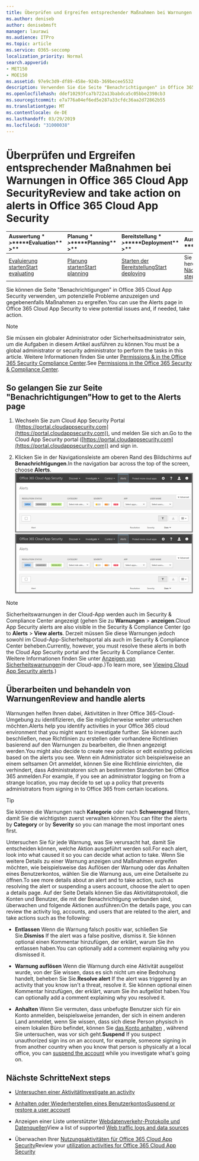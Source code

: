 ```yaml
---
title: Überprüfen und Ergreifen entsprechender Maßnahmen bei Warnungen in Office 365 Cloud App Security
ms.author: deniseb
author: denisebmsft
manager: laurawi
ms.audience: ITPro
ms.topic: article
ms.service: O365-seccomp
localization_priority: Normal
search.appverid:
- MET150
- MOE150
ms.assetid: 97e9c3d9-df89-458e-924b-369becee5532
description: Verwenden Sie die Seite "Benachrichtigungen" in Office 365 Cloud App Security, um potenzielle Probleme anzuzeigen und Maßnahmen zu ergreifen. Sie können Benachrichtigungen schließen oder auflösen und gegebenenfalls ein Benutzerkonto anhalten.
ms.openlocfilehash: ddef10293fca7b722a13babdca5c05bbe2398cb3
ms.sourcegitcommit: e7a776a04ef6ed5e287a33cfdc36aa2d72862b55
ms.translationtype: MT
ms.contentlocale: de-DE
ms.lasthandoff: 03/29/2019
ms.locfileid: "31000038"
---
```

# <a name="review-and-take-action-on-alerts-in-office-365-cloud-app-security"></a><span data-ttu-id="804a8-104">Überprüfen und Ergreifen entsprechender Maßnahmen bei Warnungen in Office 365 Cloud App Security</span><span class="sxs-lookup"><span data-stu-id="804a8-104">Review and take action on alerts in Office 365 Cloud App Security</span></span>
  
|<span data-ttu-id="804a8-105">Auswertung \* *\>*\*</span><span class="sxs-lookup"><span data-stu-id="804a8-105">\*\*\*\*Evaluation\*\* \>\*\*</span></span>|<span data-ttu-id="804a8-106">Planung \* *\>*\*</span><span class="sxs-lookup"><span data-stu-id="804a8-106">\*\*\*\*Planning\*\* \>\*\*</span></span>|<span data-ttu-id="804a8-107">Bereitstellung \* *\>*\*</span><span class="sxs-lookup"><span data-stu-id="804a8-107">\*\*\*\*Deployment\*\* \>\*\*</span></span>|<span data-ttu-id="804a8-108">Auslastung \* \* \* \*</span><span class="sxs-lookup"><span data-stu-id="804a8-108">\*\*\*\*Utilization\*\*\*\*</span></span>|
|:-----|:-----|:-----|:-----|
|[<span data-ttu-id="804a8-109">Evaluierung starten</span><span class="sxs-lookup"><span data-stu-id="804a8-109">Start evaluating</span></span>](office-365-cas-overview.md) <br/> |[<span data-ttu-id="804a8-110">Planung starten</span><span class="sxs-lookup"><span data-stu-id="804a8-110">Start planning</span></span>](get-ready-for-office-365-cas.md) <br/> |[<span data-ttu-id="804a8-111">Starten der Bereitstellung</span><span class="sxs-lookup"><span data-stu-id="804a8-111">Start deploying</span></span>](turn-on-office-365-cas.md) <br/> |<span data-ttu-id="804a8-112">Sie sind hier!</span><span class="sxs-lookup"><span data-stu-id="804a8-112">You are here!</span></span>  <br/> [<span data-ttu-id="804a8-113">Nächste Schritte</span><span class="sxs-lookup"><span data-stu-id="804a8-113">Next steps</span></span>](#next-steps) <br/> |
   
<span data-ttu-id="804a8-114">Sie können die Seite "Benachrichtigungen" in Office 365 Cloud App Security verwenden, um potenzielle Probleme anzuzeigen und gegebenenfalls Maßnahmen zu ergreifen.</span><span class="sxs-lookup"><span data-stu-id="804a8-114">You can use the Alerts page in Office 365 Cloud App Security to view potential issues and, if needed, take action.</span></span>
  
> [!NOTE]
> <span data-ttu-id="804a8-115">Sie müssen ein globaler Administrator oder Sicherheitsadministrator sein, um die Aufgaben in diesem Artikel ausführen zu können.</span><span class="sxs-lookup"><span data-stu-id="804a8-115">You must be a global administrator or security administrator to perform the tasks in this article.</span></span> <span data-ttu-id="804a8-116">Weitere Informationen finden Sie unter [Permissions &amp; in the Office 365 Security Compliance Center](permissions-in-the-security-and-compliance-center.md).</span><span class="sxs-lookup"><span data-stu-id="804a8-116">See [Permissions in the Office 365 Security &amp; Compliance Center](permissions-in-the-security-and-compliance-center.md).</span></span> 
  
## <a name="how-to-get-to-the-alerts-page"></a><span data-ttu-id="804a8-117">So gelangen Sie zur Seite "Benachrichtigungen"</span><span class="sxs-lookup"><span data-stu-id="804a8-117">How to get to the Alerts page</span></span>

1. <span data-ttu-id="804a8-118">Wechseln Sie zum Cloud App Security Portal ([https://portal.cloudappsecurity.com](https://portal.cloudappsecurity.com)), und melden Sie sich an.</span><span class="sxs-lookup"><span data-stu-id="804a8-118">Go to the Cloud App Security portal ([https://portal.cloudappsecurity.com](https://portal.cloudappsecurity.com)) and sign in.</span></span>
  
2. <span data-ttu-id="804a8-119">Klicken Sie in der Navigationsleiste am oberen Rand des Bildschirms auf **Benachrichtigungen**.</span><span class="sxs-lookup"><span data-stu-id="804a8-119">In the navigation bar across the top of the screen, choose **Alerts**.</span></span><br/><span data-ttu-id="804a8-120">![Auf der Seite Warnungen werden Warnungen angezeigt, die ausgelöst wurden, und alle ausgeführten Aktionen.](media/3b53d4c9-4b13-435d-8547-8c0f9ae6b914.png)</span><span class="sxs-lookup"><span data-stu-id="804a8-120">![On the Alerts page, you can see alerts that were triggered and any actions taken.](media/3b53d4c9-4b13-435d-8547-8c0f9ae6b914.png)</span></span>
 
> [!NOTE]
> <span data-ttu-id="804a8-121">Sicherheitswarnungen in der Cloud-App werden auch im Security & Compliance Center angezeigt (gehen Sie zu **Warnungen** > **anzeigen**.</span><span class="sxs-lookup"><span data-stu-id="804a8-121">Cloud App Security alerts are also visible in the Security & Compliance Center (go to **Alerts** > **View alerts**.</span></span> <span data-ttu-id="804a8-122">Derzeit müssen Sie diese Warnungen jedoch sowohl im Cloud-App-Sicherheitsportal als auch im Security & Compliance Center beheben.</span><span class="sxs-lookup"><span data-stu-id="804a8-122">Currently, however, you must resolve these alerts in both the Cloud App Security portal and the Security & Compliance Center.</span></span> <span data-ttu-id="804a8-123">Weitere Informationen finden Sie unter [Anzeigen von Sicherheitswarnungen](alert-policies.md#viewing-cloud-app-security-alerts)in der Cloud-app.)</span><span class="sxs-lookup"><span data-stu-id="804a8-123">To learn more, see [Viewing Cloud App Security alerts](alert-policies.md#viewing-cloud-app-security-alerts).)</span></span> 
 
## <a name="review-and-handle-alerts"></a><span data-ttu-id="804a8-124">Überarbeiten und behandeln von Warnungen</span><span class="sxs-lookup"><span data-stu-id="804a8-124">Review and handle alerts</span></span>

<span data-ttu-id="804a8-125">Warnungen helfen Ihnen dabei, Aktivitäten in Ihrer Office 365-Cloud-Umgebung zu identifizieren, die Sie möglicherweise weiter untersuchen möchten.</span><span class="sxs-lookup"><span data-stu-id="804a8-125">Alerts help you identify activities in your Office 365 cloud environment that you might want to investigate further.</span></span> <span data-ttu-id="804a8-126">Sie können auch beschließen, neue Richtlinien zu erstellen oder vorhandene Richtlinien basierend auf den Warnungen zu bearbeiten, die Ihnen angezeigt werden.</span><span class="sxs-lookup"><span data-stu-id="804a8-126">You might also decide to create new policies or edit existing policies based on the alerts you see.</span></span> <span data-ttu-id="804a8-127">Wenn ein Administrator sich beispielsweise an einem seltsamen Ort anmeldet, können Sie eine Richtlinie einrichten, die verhindert, dass Administratoren sich an bestimmten Standorten bei Office 365 anmelden.</span><span class="sxs-lookup"><span data-stu-id="804a8-127">For example, if you see an administrator logging on from a strange location, you may decide to set up a policy that prevents administrators from signing in to Office 365 from certain locations.</span></span>
  
> [!TIP]
> <span data-ttu-id="804a8-128">Sie können die Warnungen nach **Kategorie** oder nach **Schweregrad** filtern, damit Sie die wichtigsten zuerst verwalten können.</span><span class="sxs-lookup"><span data-stu-id="804a8-128">You can filter the alerts by **Category** or by **Severity** so you can manage the most important ones first.</span></span> 
  
<span data-ttu-id="804a8-129">Untersuchen Sie für jede Warnung, was Sie verursacht hat, damit Sie entscheiden können, welche Aktion ausgeführt werden soll.</span><span class="sxs-lookup"><span data-stu-id="804a8-129">For each alert, look into what caused it so you can decide what action to take.</span></span> <span data-ttu-id="804a8-130">Wenn Sie weitere Details zu einer Warnung anzeigen und Maßnahmen ergreifen möchten, wie beispielsweise das Auflösen der Warnung oder das Anhalten eines Benutzerkontos, wählen Sie die Warnung aus, um eine Detailseite zu öffnen.</span><span class="sxs-lookup"><span data-stu-id="804a8-130">To see more details about an alert and to take action, such as resolving the alert or suspending a users account, choose the alert to open a details page.</span></span> <span data-ttu-id="804a8-131">Auf der Seite Details können Sie das Aktivitätsprotokoll, die Konten und Benutzer, die mit der Benachrichtigung verbunden sind, überwachen und folgende Aktionen ausführen:</span><span class="sxs-lookup"><span data-stu-id="804a8-131">On the details page, you can review the activity log, accounts, and users that are related to the alert, and take actions such as the following:</span></span>
  
- <span data-ttu-id="804a8-132">**Entlassen** Wenn die Warnung falsch positiv war, schließen Sie Sie.</span><span class="sxs-lookup"><span data-stu-id="804a8-132">**Dismiss** If the alert was a false positive, dismiss it.</span></span> <span data-ttu-id="804a8-133">Sie können optional einen Kommentar hinzufügen, der erklärt, warum Sie ihn entlassen haben.</span><span class="sxs-lookup"><span data-stu-id="804a8-133">You can optionally add a comment explaining why you dismissed it.</span></span> 
    
- <span data-ttu-id="804a8-134">**Warnung auflösen** Wenn die Warnung durch eine Aktivität ausgelöst wurde, von der Sie wissen, dass es sich nicht um eine Bedrohung handelt, beheben Sie Sie.</span><span class="sxs-lookup"><span data-stu-id="804a8-134">**Resolve alert** If the alert was triggered by an activity that you know isn't a threat, resolve it.</span></span> <span data-ttu-id="804a8-135">Sie können optional einen Kommentar hinzufügen, der erklärt, warum Sie ihn aufgelöst haben.</span><span class="sxs-lookup"><span data-stu-id="804a8-135">You can optionally add a comment explaining why you resolved it.</span></span> 
    
- <span data-ttu-id="804a8-136">**Anhalten** Wenn Sie vermuten, dass unbefugte Benutzer sich für ein Konto anmelden, beispielsweise jemanden, der sich in einem anderen Land anmeldet, wenn Sie wissen, dass sich diese Person physisch in einem lokalen Büro befindet, können Sie [das Konto anhalten](suspend-or-restore-an-account-in-ocas.md) , während Sie untersuchen, was vor sich geht.</span><span class="sxs-lookup"><span data-stu-id="804a8-136">**Suspend** If you suspect unauthorized sign ins on an account, for example, someone signing in from another country when you know that person is physically at a local office, you can [suspend the account](suspend-or-restore-an-account-in-ocas.md) while you investigate what's going on.</span></span> 
    
## <a name="next-steps"></a><span data-ttu-id="804a8-137">Nächste Schritte</span><span class="sxs-lookup"><span data-stu-id="804a8-137">Next steps</span></span>

- [<span data-ttu-id="804a8-138">Untersuchen einer Aktivität</span><span class="sxs-lookup"><span data-stu-id="804a8-138">Investigate an activity</span></span>](investigate-an-activity-in-office-365-cas.md)
    
- [<span data-ttu-id="804a8-139">Anhalten oder Wiederherstellen eines Benutzerkontos</span><span class="sxs-lookup"><span data-stu-id="804a8-139">Suspend or restore a user account</span></span>](suspend-or-restore-an-account-in-ocas.md)
    
- <span data-ttu-id="804a8-140">Anzeigen einer Liste unterstützter [Webdatenverkehr-Protokolle und Datenquellen](web-traffic-logs-and-data-sources-for-ocas.md)</span><span class="sxs-lookup"><span data-stu-id="804a8-140">View a list of supported [Web traffic logs and data sources](web-traffic-logs-and-data-sources-for-ocas.md)</span></span>
    
- <span data-ttu-id="804a8-141">Überwachen Ihrer [Nutzungsaktivitäten für Office 365 Cloud App Security](utilization-activities-for-ocas.md)</span><span class="sxs-lookup"><span data-stu-id="804a8-141">Review your [utilization activities for Office 365 Cloud App Security](utilization-activities-for-ocas.md)</span></span>
    

